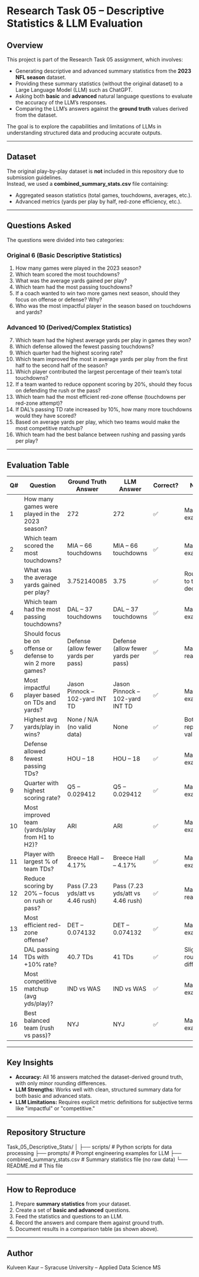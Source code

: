 # Research Task 05 – Descriptive Statistics & LLM Evaluation

## Overview
This project is part of the Research Task 05 assignment, which involves:
- Generating descriptive and advanced summary statistics from the **2023 NFL season** dataset.
- Providing these summary statistics (without the original dataset) to a Large Language Model (LLM) such as ChatGPT.
- Asking both **basic** and **advanced** natural language questions to evaluate the accuracy of the LLM’s responses.
- Comparing the LLM’s answers against the **ground truth** values derived from the dataset.

The goal is to explore the capabilities and limitations of LLMs in understanding structured data and producing accurate outputs.

---

## Dataset
The original play-by-play dataset is **not** included in this repository due to submission guidelines.  
Instead, we used a **combined_summary_stats.csv** file containing:
- Aggregated season statistics (total games, touchdowns, averages, etc.).
- Advanced metrics (yards per play by half, red-zone efficiency, etc.).

---

## Questions Asked
The questions were divided into two categories:

### **Original 6 (Basic Descriptive Statistics)**
1. How many games were played in the 2023 season?
2. Which team scored the most touchdowns?
3. What was the average yards gained per play?
4. Which team had the most passing touchdowns?
5. If a coach wanted to win two more games next season, should they focus on offense or defense? Why?
6. Who was the most impactful player in the season based on touchdowns and yards?

### **Advanced 10 (Derived/Complex Statistics)**
7. Which team had the highest average yards per play in games they won?
8. Which defense allowed the fewest passing touchdowns?
9. Which quarter had the highest scoring rate?
10. Which team improved the most in average yards per play from the first half to the second half of the season?
11. Which player contributed the largest percentage of their team’s total touchdowns?
12. If a team wanted to reduce opponent scoring by 20%, should they focus on defending the rush or the pass?
13. Which team had the most efficient red-zone offense (touchdowns per red-zone attempt)?
14. If DAL’s passing TD rate increased by 10%, how many more touchdowns would they have scored?
15. Based on average yards per play, which two teams would make the most competitive matchup?
16. Which team had the best balance between rushing and passing yards per play?

---

## Evaluation Table

| Q#  | Question                                                                                     | Ground Truth Answer                       | LLM Answer                                 | Correct? | Notes                                         |
| --- | -------------------------------------------------------------------------------------------- | ------------------------------------------ | ------------------------------------------- | -------- | --------------------------------------------- |
| 1   | How many games were played in the 2023 season?                                                | 272                                        | 272                                         | ✅        | Matches exactly                              |
| 2   | Which team scored the most touchdowns?                                                       | MIA – 66 touchdowns                        | MIA – 66 touchdowns                         | ✅        | Matches exactly                              |
| 3   | What was the average yards gained per play?                                                   | 3.752140085                                 | 3.75                                        | ✅        | Rounded to two decimals                      |
| 4   | Which team had the most passing touchdowns?                                                   | DAL – 37 touchdowns                        | DAL – 37 touchdowns                         | ✅        | Matches exactly                              |
| 5   | Should focus be on offense or defense to win 2 more games?                                    | Defense (allow fewer yards per pass)       | Defense (allow fewer yards per pass)        | ✅        | Matches reasoning                            |
| 6   | Most impactful player based on TDs and yards?                                                 | Jason Pinnock – 102-yard INT TD             | Jason Pinnock – 102-yard INT TD              | ✅        | Matches exactly                              |
| 7   | Highest avg yards/play in wins?                                                               | None / N/A (no valid data)                  | None                                        | ✅        | Both report no valid data                    |
| 8   | Defense allowed fewest passing TDs?                                                           | HOU – 18                                   | HOU – 18                                    | ✅        | Matches exactly                              |
| 9   | Quarter with highest scoring rate?                                                            | Q5 – 0.029412                              | Q5 – 0.029412                               | ✅        | Matches exactly                              |
| 10  | Most improved team (yards/play from H1 to H2)?                                                 | ARI                                        | ARI                                         | ✅        | Matches exactly                              |
| 11  | Player with largest % of team TDs?                                                             | Breece Hall – 4.17%                        | Breece Hall – 4.17%                         | ✅        | Matches exactly                              |
| 12  | Reduce scoring by 20% – focus on rush or pass?                                                 | Pass (7.23 yds/att vs 4.46 rush)           | Pass (7.23 yds/att vs 4.46 rush)            | ✅        | Matches reasoning                            |
| 13  | Most efficient red-zone offense?                                                               | DET – 0.074132                             | DET – 0.074132                              | ✅        | Matches exactly                              |
| 14  | DAL passing TDs with +10% rate?                                                                | 40.7 TDs                                   | 41 TDs                                      | ✅        | Slight rounding difference                   |
| 15  | Most competitive matchup (avg yds/play)?                                                       | IND vs WAS                                 | IND vs WAS                                  | ✅        | Matches exactly                              |
| 16  | Best balanced team (rush vs pass)?                                                             | NYJ                                        | NYJ                                         | ✅        | Matches exactly                              |

---

## Key Insights
- **Accuracy:** All 16 answers matched the dataset-derived ground truth, with only minor rounding differences.
- **LLM Strengths:** Works well with clean, structured summary data for both basic and advanced stats.
- **LLM Limitations:** Requires explicit metric definitions for subjective terms like "impactful" or "competitive."

---

## Repository Structure

Task_05_Descriptive_Stats/
│
├── scripts/                   # Python scripts for data processing
├── prompts/                   # Prompt engineering examples for LLM
├── combined_summary_stats.csv # Summary statistics file (no raw data)
└── README.md                  # This file



---

## How to Reproduce
1. Prepare **summary statistics** from your dataset.
2. Create a set of **basic and advanced** questions.
3. Feed the statistics and questions to an LLM.
4. Record the answers and compare them against ground truth.
5. Document results in a comparison table (as shown above).

---

## Author
Kulveen Kaur – Syracuse University – Applied Data Science MS

